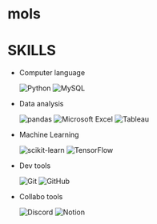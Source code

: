 # mols

# SKILLS

- Computer language

  ![Python](https://img.shields.io/badge/Python-3776AB?style=for-the-badge&logo=Python&logoColor=white)
  ![MySQL](https://img.shields.io/badge/MySQL-4479A1?style=for-the-badge&logo=MySQL&logoColor=white)

- Data analysis

  ![pandas](https://img.shields.io/badge/pandas-150458?style=for-the-badge&logo=pandas&logoColor=white)
  ![Microsoft Excel](https://img.shields.io/badge/Excel-217346?style=for-the-badge&logo=MicrosoftExcel&logoColor=white)
  ![Tableau](https://img.shields.io/badge/Tableau-E97627?style=for-the-badge&logo=Tableau&logoColor=white)

- Machine Learning

  ![scikit-learn](https://img.shields.io/badge/scikit_learn-F7931E?style=for-the-badge&logo=scikit-learn&logoColor=white)
  ![TensorFlow](https://img.shields.io/badge/TensorFlow-FF6F00?style=for-the-badge&logo=TensorFlow&logoColor=white)

- Dev tools

  ![Git](https://img.shields.io/badge/Git-F05032?style=for-the-badge&logo=Git&logoColor=white)
  ![GitHub](https://img.shields.io/badge/GitHub-181717?style=for-the-badge&logo=GitHub&logoColor=white)

- Collabo tools

  ![Discord](https://img.shields.io/badge/Discord-5865F2?style=for-the-badge&logo=Discord&logoColor=white)
  ![Notion](https://img.shields.io/badge/Notion-000000?style=for-the-badge&logo=Notion&logoColor=white)
